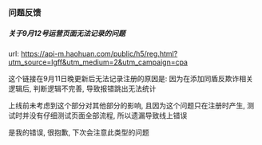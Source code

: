### 问题反馈

##### 关于9月12号运营页面无法记录的问题

url: https://api-m.haohuan.com/public/h5/reg.html?utm_source=lgff&utm_medium=2&utm_campaign=cpa

这个链接在9月11日晚更新后无法记录注册的原因是: 因为在添加同盾反欺诈相关逻辑后, 判断逻辑不完善, 导致报错跳出无法统计

上线前未考虑到这个部分对其他部分的影响, 且因为这个问题只在注册时产生, 测试时并没有仔细测试页面全部流程, 所以遗漏导致线上错误

是我的错误, 很抱歉, 下次会注意此类型的问题